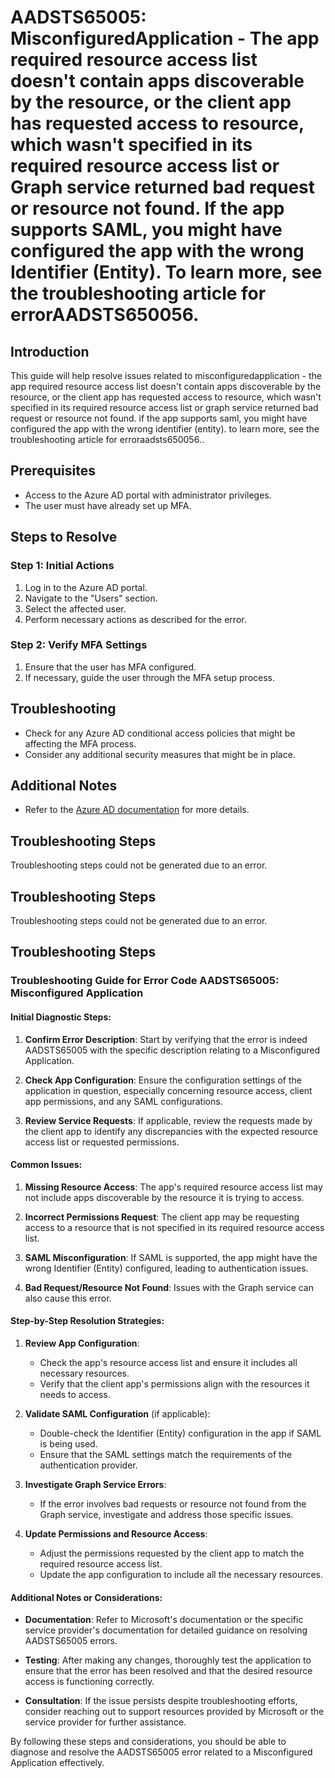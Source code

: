 # AADSTS65005: MisconfiguredApplication - The app required resource access list doesn't contain apps discoverable by the resource, or the client app has requested access to resource, which wasn't specified in its required resource access list or Graph service returned bad request or resource not found. If the app supports SAML, you might have configured the app with the wrong Identifier (Entity). To learn more, see the troubleshooting article for errorAADSTS650056.

## Introduction
This guide will help resolve issues related to misconfiguredapplication - the app required resource access list doesn't contain apps discoverable by the resource, or the client app has requested access to resource, which wasn't specified in its required resource access list or graph service returned bad request or resource not found. if the app supports saml, you might have configured the app with the wrong identifier (entity). to learn more, see the troubleshooting article for erroraadsts650056..

## Prerequisites
- Access to the Azure AD portal with administrator privileges.
- The user must have already set up MFA.

## Steps to Resolve

### Step 1: Initial Actions
1. Log in to the Azure AD portal.
2. Navigate to the "Users" section.
3. Select the affected user.
4. Perform necessary actions as described for the error.

### Step 2: Verify MFA Settings
1. Ensure that the user has MFA configured.
2. If necessary, guide the user through the MFA setup process.

## Troubleshooting
- Check for any Azure AD conditional access policies that might be affecting the MFA process.
- Consider any additional security measures that might be in place.

## Additional Notes
- Refer to the [Azure AD documentation](https://learn.microsoft.com/en-us/azure/active-directory/) for more details.


## Troubleshooting Steps
Troubleshooting steps could not be generated due to an error.

## Troubleshooting Steps
Troubleshooting steps could not be generated due to an error.

## Troubleshooting Steps
### Troubleshooting Guide for Error Code AADSTS65005: Misconfigured Application

#### Initial Diagnostic Steps:
1. **Confirm Error Description**: Start by verifying that the error is indeed AADSTS65005 with the specific description relating to a Misconfigured Application.
   
2. **Check App Configuration**: Ensure the configuration settings of the application in question, especially concerning resource access, client app permissions, and any SAML configurations.

3. **Review Service Requests**: If applicable, review the requests made by the client app to identify any discrepancies with the expected resource access list or requested permissions.

#### Common Issues:
1. **Missing Resource Access**: The app's required resource access list may not include apps discoverable by the resource it is trying to access.

2. **Incorrect Permissions Request**: The client app may be requesting access to a resource that is not specified in its required resource access list.

3. **SAML Misconfiguration**: If SAML is supported, the app might have the wrong Identifier (Entity) configured, leading to authentication issues.

4. **Bad Request/Resource Not Found**: Issues with the Graph service can also cause this error.

#### Step-by-Step Resolution Strategies:
1. **Review App Configuration**:
   - Check the app's resource access list and ensure it includes all necessary resources.
   - Verify that the client app's permissions align with the resources it needs to access.

2. **Validate SAML Configuration** (if applicable):
   - Double-check the Identifier (Entity) configuration in the app if SAML is being used.
   - Ensure that the SAML settings match the requirements of the authentication provider.

3. **Investigate Graph Service Errors**:
   - If the error involves bad requests or resource not found from the Graph service, investigate and address those specific issues.

4. **Update Permissions and Resource Access**:
   - Adjust the permissions requested by the client app to match the required resource access list.
   - Update the app configuration to include all the necessary resources.

#### Additional Notes or Considerations:
- **Documentation**: Refer to Microsoft's documentation or the specific service provider's documentation for detailed guidance on resolving AADSTS65005 errors.
   
- **Testing**: After making any changes, thoroughly test the application to ensure that the error has been resolved and that the desired resource access is functioning correctly.

- **Consultation**: If the issue persists despite troubleshooting efforts, consider reaching out to support resources provided by Microsoft or the service provider for further assistance.
  
By following these steps and considerations, you should be able to diagnose and resolve the AADSTS65005 error related to a Misconfigured Application effectively.